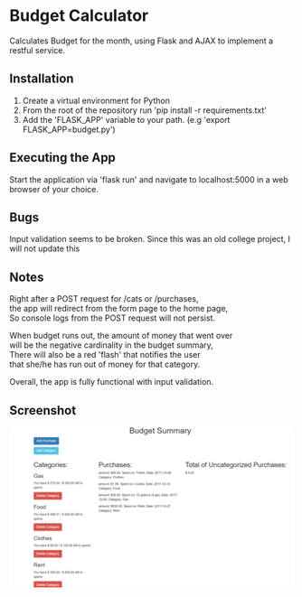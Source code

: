 # Budget Calculator  
Calculates Budget for the month, using Flask and AJAX to implement a restful service.  

## Installation  
1. Create a virtual environment for Python  
1. From the root of the repository run 'pip install -r requirements.txt'  
1. Add the 'FLASK_APP' variable to your path. (e.g 'export FLASK_APP=budget.py')  
## Executing the App  
Start the application via 'flask run' and navigate to localhost:5000 in a web browser of your choice.

## Bugs
Input validation seems to be broken. Since this was an old college project, I will not update this

## Notes  
Right after a POST request for /cats or /purchases,  
the app will redirect from the form page to the home page,  
So console logs from the POST request will not persist.  

When budget runs out, the amount of money that went over  
will be the negative cardinality in the budget summary,  
There will also be a red 'flash' that notifies the user  
that she/he has run out of money for that category.  

Overall, the app is fully functional with input validation.  
## Screenshot  
![alt text](screenshot.png "budget_screenshot")  
